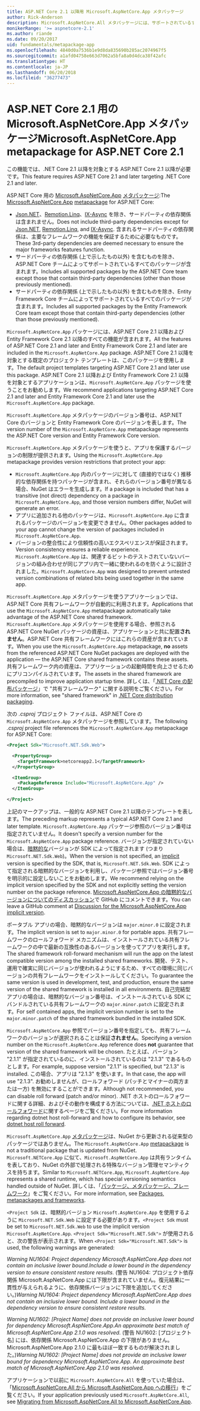```yaml
---
title: ASP.NET Core 2.1 以降用 Microsoft.AspNetCore.App メタパッケージ
author: Rick-Anderson
description: Microsoft.AspNetCore.All メタパッケージには、サポートされているすべての ASP.NET Core および Entity Framework Core パッケージが含まれています。
monikerRange: '>= aspnetcore-2.1'
ms.author: riande
ms.date: 09/20/2017
uid: fundamentals/metapackage-app
ms.openlocfilehash: 4840d0a7536b1e9d8da835690b285ac2074967f5
ms.sourcegitcommit: a1afd04758e663d7062a5bfa8a0d4dca38f42afc
ms.translationtype: HT
ms.contentlocale: ja-JP
ms.lasthandoff: 06/20/2018
ms.locfileid: "36277473"
---
```

# <a name="microsoftaspnetcoreapp-metapackage-for-aspnet-core-21"></a><span data-ttu-id="c1aa4-103">ASP.NET Core 2.1 用の Microsoft.AspNetCore.App メタパッケージ</span><span class="sxs-lookup"><span data-stu-id="c1aa4-103">Microsoft.AspNetCore.App metapackage for ASP.NET Core 2.1</span></span>

<span data-ttu-id="c1aa4-104">この機能では、.NET Core 2.1 以降を対象とする ASP.NET Core 2.1 以降が必要です。</span><span class="sxs-lookup"><span data-stu-id="c1aa4-104">This feature requires ASP.NET Core 2.1 and later targeting .NET Core 2.1 and later.</span></span>

<span data-ttu-id="c1aa4-105">ASP.NET Core 用の [Microsoft.AspNetCore.App](https://www.nuget.org/packages/Microsoft.AspNetCore.App) [メタパッケージ](/dotnet/core/packages#metapackages):</span><span class="sxs-lookup"><span data-stu-id="c1aa4-105">The [Microsoft.AspNetCore.App](https://www.nuget.org/packages/Microsoft.AspNetCore.App) [metapackage](/dotnet/core/packages#metapackages) for ASP.NET Core:</span></span>

* <span data-ttu-id="c1aa4-106">[Json.NET](https://www.nuget.org/packages/Newtonsoft.Json/)、[Remotion.Linq](https://www.nuget.org/packages/Remotion.Linq/)、[IX-Async](https://www.nuget.org/packages/System.Interactive.Async/) を除き、サードパーティの依存関係は含まれません。</span><span class="sxs-lookup"><span data-stu-id="c1aa4-106">Does not include third-party dependencies except for [Json.NET](https://www.nuget.org/packages/Newtonsoft.Json/), [Remotion.Linq](https://www.nuget.org/packages/Remotion.Linq/), and [IX-Async](https://www.nuget.org/packages/System.Interactive.Async/).</span></span> <span data-ttu-id="c1aa4-107">含まれるサードパーティの依存関係は、主要なフレームワークの機能を保証するために必要なものです。</span><span class="sxs-lookup"><span data-stu-id="c1aa4-107">These 3rd-party dependencies are deemed necessary to ensure the major frameworks features function.</span></span>
* <span data-ttu-id="c1aa4-108">サードパーティの依存関係 (上で示したもの以外) を含むものを除き、ASP.NET Core チームによってサポートされているすべてのパッケージが含まれます。</span><span class="sxs-lookup"><span data-stu-id="c1aa4-108">Includes all supported packages by the ASP.NET Core team except those that contain third-party dependencies (other than those previously mentioned).</span></span>
* <span data-ttu-id="c1aa4-109">サードパーティの依存関係 (上で示したもの以外) を含むものを除き、Entity Framework Core チームによってサポートされているすべてのパッケージが含まれます。</span><span class="sxs-lookup"><span data-stu-id="c1aa4-109">Includes all supported packages by the Entity Framework Core team except those that contain third-party dependencies (other than those previously mentioned).</span></span>

<span data-ttu-id="c1aa4-110">`Microsoft.AspNetCore.App` パッケージには、ASP.NET Core 2.1 以降および Entity Framework Core 2.1 以降のすべての機能が含まれます。</span><span class="sxs-lookup"><span data-stu-id="c1aa4-110">All the features of ASP.NET Core 2.1 and later and Entity Framework Core 2.1 and later are included in the `Microsoft.AspNetCore.App` package.</span></span> <span data-ttu-id="c1aa4-111">ASP.NET Core 2.1 以降を対象とする既定のプロジェクト テンプレートは、このパッケージを使用します。</span><span class="sxs-lookup"><span data-stu-id="c1aa4-111">The default project templates targeting ASP.NET Core 2.1 and later use this package.</span></span> <span data-ttu-id="c1aa4-112">ASP.NET Core 2.1 以降および Entity Framework Core 2.1 以降を対象とするアプリケーションは、`Microsoft.AspNetCore.App` パッケージを使うことをお勧めします。</span><span class="sxs-lookup"><span data-stu-id="c1aa4-112">We recommend applications targeting ASP.NET Core 2.1 and later and Entity Framework Core 2.1 and later use the `Microsoft.AspNetCore.App` package.</span></span>

<span data-ttu-id="c1aa4-113">`Microsoft.AspNetCore.App` メタパッケージのバージョン番号は、ASP.NET Core のバージョンと Entity Framework Core のバージョンを表します。</span><span class="sxs-lookup"><span data-stu-id="c1aa4-113">The version number of the `Microsoft.AspNetCore.App` metapackage represents the ASP.NET Core version and Entity Framework Core version.</span></span>

<span data-ttu-id="c1aa4-114">`Microsoft.AspNetCore.App` メタパッケージを使うと、アプリを保護するバージョンの制限が提供されます。</span><span class="sxs-lookup"><span data-stu-id="c1aa4-114">Using the `Microsoft.AspNetCore.App` metapackage provides version restrictions that protect your app:</span></span>

* <span data-ttu-id="c1aa4-115">`Microsoft.AspNetCore.App` 内のパッケージに対して (直接的ではなく) 推移的な依存関係を持つパッケージが含まれ、それらのバージョン番号が異なる場合、NuGet はエラーを生成します。</span><span class="sxs-lookup"><span data-stu-id="c1aa4-115">If a package is included that has a transitive (not direct) dependency on a package in `Microsoft.AspNetCore.App`, and those version numbers differ, NuGet will generate an error.</span></span>
* <span data-ttu-id="c1aa4-116">アプリに追加される他のパッケージは、`Microsoft.AspNetCore.App` に含まれるパッケージのバージョンを変更できません。</span><span class="sxs-lookup"><span data-stu-id="c1aa4-116">Other packages added to your app cannot change the version of packages included in `Microsoft.AspNetCore.App`.</span></span>
* <span data-ttu-id="c1aa4-117">バージョンの整合性により信頼性の高いエクスペリエンスが保証されます。</span><span class="sxs-lookup"><span data-stu-id="c1aa4-117">Version consistency ensures a reliable experience.</span></span> <span data-ttu-id="c1aa4-118">`Microsoft.AspNetCore.App` は、関連するビットのテストされていないバージョンの組み合わせが同じアプリ内で一緒に使われるのを防ぐように設計されました。</span><span class="sxs-lookup"><span data-stu-id="c1aa4-118">`Microsoft.AspNetCore.App` was designed to prevent untested version combinations of related bits being used together in the same app.</span></span>

<span data-ttu-id="c1aa4-119">`Microsoft.AspNetCore.App` メタパッケージを使うアプリケーションでは、ASP.NET Core 共有フレームワークが自動的に利用されます。</span><span class="sxs-lookup"><span data-stu-id="c1aa4-119">Applications that use the `Microsoft.AspNetCore.App` metapackage automatically take advantage of the ASP.NET Core shared framework.</span></span> <span data-ttu-id="c1aa4-120">`Microsoft.AspNetCore.App` メタパッケージを使用する場合、参照される ASP.NET Core NuGet パッケージの資産は、アプリケーションと共に配置**されません**。ASP.NET Core 共有フレームワークにはこれらの資産が含まれています。</span><span class="sxs-lookup"><span data-stu-id="c1aa4-120">When you use the `Microsoft.AspNetCore.App` metapackage, **no** assets from the referenced ASP.NET Core NuGet packages are deployed with the application &mdash; the ASP.NET Core shared framework contains these assets.</span></span> <span data-ttu-id="c1aa4-121">共有フレームワーク内の資産は、アプリケーションの起動時間を向上させるためにプリコンパイルされています。</span><span class="sxs-lookup"><span data-stu-id="c1aa4-121">The assets in the shared framework are precompiled to improve application startup time.</span></span> <span data-ttu-id="c1aa4-122">詳しくは、「[.NET Core の配布パッケージ](/dotnet/core/build/distribution-packaging)」で "共有フレームワーク" に関する説明をご覧ください。</span><span class="sxs-lookup"><span data-stu-id="c1aa4-122">For more information, see "shared framework" in [.NET Core distribution packaging](/dotnet/core/build/distribution-packaging).</span></span>

<span data-ttu-id="c1aa4-123">次の *.csproj* プロジェクト ファイルは、ASP.NET Core の `Microsoft.AspNetCore.App` メタパッケージを参照しています。</span><span class="sxs-lookup"><span data-stu-id="c1aa4-123">The following *.csproj* project file references the `Microsoft.AspNetCore.App` metapackage for ASP.NET Core:</span></span>

```xml
<Project Sdk="Microsoft.NET.Sdk.Web">

  <PropertyGroup>
    <TargetFramework>netcoreapp2.1</TargetFramework>
  </PropertyGroup>

  <ItemGroup>
    <PackageReference Include="Microsoft.AspNetCore.App" />
  </ItemGroup>

</Project>

```

<span data-ttu-id="c1aa4-124">上記のマークアップは、一般的な ASP.NET Core 2.1 以降のテンプレートを表します。</span><span class="sxs-lookup"><span data-stu-id="c1aa4-124">The preceding markup represents a typical ASP.NET Core 2.1 and later template.</span></span> <span data-ttu-id="c1aa4-125">`Microsoft.AspNetCore.App` パッケージ参照のバージョン番号は指定されていません。</span><span class="sxs-lookup"><span data-stu-id="c1aa4-125">It doesn't specify a version number for the `Microsoft.AspNetCore.App` package reference.</span></span> <span data-ttu-id="c1aa4-126">バージョンが指定されていない場合は、[暗黙的な](https://github.com/dotnet/core/blob/master/release-notes/1.0/sdk/1.0-rc3-implicit-package-refs.md)バージョンが SDK によって指定されます (つまり `Microsoft.NET.Sdk.Web`)。</span><span class="sxs-lookup"><span data-stu-id="c1aa4-126">When the version is not specified, an [implicit](https://github.com/dotnet/core/blob/master/release-notes/1.0/sdk/1.0-rc3-implicit-package-refs.md) version is specified by the SDK, that is, `Microsoft.NET.Sdk.Web`.</span></span> <span data-ttu-id="c1aa4-127">SDK によって指定される暗黙的なバージョンを利用し、パッケージ参照ではバージョン番号を明示的に設定しないことをお勧めします。</span><span class="sxs-lookup"><span data-stu-id="c1aa4-127">We recommend relying on the implicit version specified by the SDK and not explicitly setting the version number on the package reference.</span></span> <span data-ttu-id="c1aa4-128">[Microsoft.AspNetCore.App の暗黙的なバージョンについてのディスカッション](https://github.com/aspnet/Docs/issues/6430)で GitHub にコメントできます。</span><span class="sxs-lookup"><span data-stu-id="c1aa4-128">You can leave a GitHub comment at [Discussion for the Microsoft.AspNetCore.App implicit version](https://github.com/aspnet/Docs/issues/6430).</span></span>

<span data-ttu-id="c1aa4-129">ポータブル アプリの場合、暗黙的なバージョンは `major.minor.0` に設定されます。</span><span class="sxs-lookup"><span data-stu-id="c1aa4-129">The implicit version is set to `major.minor.0` for portable apps.</span></span> <span data-ttu-id="c1aa4-130">共有フレームワークのロールフォワード メカニズムは、インストールされている共有フレームワークの中で最新の互換性のあるバージョンを使ってアプリを実行します。</span><span class="sxs-lookup"><span data-stu-id="c1aa4-130">The shared framework roll-forward mechanism will run the app on the latest compatible version among the installed shared frameworks.</span></span> <span data-ttu-id="c1aa4-131">開発、テスト、運用で確実に同じバージョンが使われるようにするため、すべての環境に同じバージョンの共有フレームワークをインストールしてください。</span><span class="sxs-lookup"><span data-stu-id="c1aa4-131">To guarantee the same version is used in development, test, and production, ensure the same version of the shared framework is installed in all environments.</span></span> <span data-ttu-id="c1aa4-132">自己完結型アプリの場合は、暗黙的なバージョン番号は、インストールされている SDK にバンドルされている共有フレームワークの `major.minor.patch` に設定されます。</span><span class="sxs-lookup"><span data-stu-id="c1aa4-132">For self contained apps, the implicit version number is set to the `major.minor.patch` of the shared framework bundled in the installed SDK.</span></span>

<span data-ttu-id="c1aa4-133">`Microsoft.AspNetCore.App` 参照でバージョン番号を指定しても、共有フレームワークのバージョンが選択されることは保証**されません**。</span><span class="sxs-lookup"><span data-stu-id="c1aa4-133">Specifying a version number on the `Microsoft.AspNetCore.App` reference does **not** guarantee that version of the shared framework will be chosen.</span></span> <span data-ttu-id="c1aa4-134">たとえば、バージョン "2.1.1" が指定されているのに、インストールされているのは "2.1.3" であるものとします。</span><span class="sxs-lookup"><span data-stu-id="c1aa4-134">For example, suppose version "2.1.1" is specified, but "2.1.3" is installed.</span></span> <span data-ttu-id="c1aa4-135">この場合、アプリは "2.1.3" を使います。</span><span class="sxs-lookup"><span data-stu-id="c1aa4-135">In that case, the app will use "2.1.3".</span></span> <span data-ttu-id="c1aa4-136">お勧めしませんが、ロールフォワード (パッチとマイナーの両方または一方) を無効にすることができます。</span><span class="sxs-lookup"><span data-stu-id="c1aa4-136">Although not recommended, you can disable roll forward (patch and/or minor).</span></span> <span data-ttu-id="c1aa4-137">.NET ホストのロールフォワードに関する詳細、およびその動作を構成する方法については、[.NET ホストのロールフォワード](https://github.com/dotnet/core-setup/blob/master/Documentation/design-docs/roll-forward-on-no-candidate-fx.md)に関するページをご覧ください。</span><span class="sxs-lookup"><span data-stu-id="c1aa4-137">For more information regarding dotnet host roll-forward and how to configure its behavior, see [dotnet host roll forward](https://github.com/dotnet/core-setup/blob/master/Documentation/design-docs/roll-forward-on-no-candidate-fx.md).</span></span>

<span data-ttu-id="c1aa4-138">`Microsoft.AspNetCore.App` [メタパッケージ](/dotnet/core/packages#metapackages)は、NuGet から更新される従来型のパッケージではありません。</span><span class="sxs-lookup"><span data-stu-id="c1aa4-138">The `Microsoft.AspNetCore.App` [metapackage](/dotnet/core/packages#metapackages) is not a traditional package that is updated from NuGet.</span></span> <span data-ttu-id="c1aa4-139">`Microsoft.NETCore.App` に似て、`Microsoft.AspNetCore.App` は共有ランタイムを表しており、NuGet の外部で処理される特殊なバージョン管理セマンティクスを持ちます。</span><span class="sxs-lookup"><span data-stu-id="c1aa4-139">Similar to `Microsoft.NETCore.App`, `Microsoft.AspNetCore.App` represents a shared runtime, which has special versioning semantics handled outside of NuGet.</span></span> <span data-ttu-id="c1aa4-140">詳しくは、「[パッケージ、メタパッケージ、フレームワーク](/dotnet/core/packages)」をご覧ください。</span><span class="sxs-lookup"><span data-stu-id="c1aa4-140">For more information, see [Packages, metapackages and frameworks](/dotnet/core/packages).</span></span>

<span data-ttu-id="c1aa4-141">`<Project Sdk` は、暗黙的バージョン `Microsoft.AspNetCore.App` を使用するように `Microsoft.NET.Sdk.Web` に設定する必要があります。</span><span class="sxs-lookup"><span data-stu-id="c1aa4-141">`<Project Sdk` must be set to `Microsoft.NET.Sdk.Web` to use the implicit version `Microsoft.AspNetCore.App`.</span></span>  <span data-ttu-id="c1aa4-142">`<Project Sdk="Microsoft.NET.Sdk">` が使用されると、次の警告が表示されます。</span><span class="sxs-lookup"><span data-stu-id="c1aa4-142">When `<Project Sdk="Microsoft.NET.Sdk">` is used, the following warnings are generated:</span></span>

<span data-ttu-id="c1aa4-143">*Warning NU1604: Project dependency Microsoft.AspNetCore.App does not contain an inclusive lower bound.Include a lower bound in the dependency version to ensure consistent restore results.* (警告 NU1604: プロジェクト依存関係 Microsoft.AspNetCore.App には下限が含まれていません。復元結果に一貫性が与えられるように、依存関係バージョンに下限を追加してください。)</span><span class="sxs-lookup"><span data-stu-id="c1aa4-143">*Warning NU1604: Project dependency Microsoft.AspNetCore.App does not contain an inclusive lower bound. Include a lower bound in the dependency version to ensure consistent restore results.*</span></span>

<span data-ttu-id="c1aa4-144">*Warning NU1602: [Project Name] does not provide an inclusive lower bound for dependency Microsoft.AspNetCore.App.An approximate best match of Microsoft.AspNetCore.App 2.1.0 was resolved.* (警告 NU1602: [プロジェクト名] には、依存関係 Microsoft.AspNetCore.App の下限がありません。Microsoft.AspNetCore.App 2.1.0 に最もほぼ一致するものが解決されました。)</span><span class="sxs-lookup"><span data-stu-id="c1aa4-144">*Warning NU1602: [Project Name] does not provide an inclusive lower bound for dependency Microsoft.AspNetCore.App. An approximate best match of Microsoft.AspNetCore.App 2.1.0 was resolved.*</span></span>

<span data-ttu-id="c1aa4-145">アプリケーションで以前に `Microsoft.AspNetCore.All` を使っていた場合は、「[Microsoft.AspNetCore.All から Microsoft.AspNetCore.App への移行](xref:fundamentals/metapackage#migrate)」をご覧ください。</span><span class="sxs-lookup"><span data-stu-id="c1aa4-145">If your application previously used `Microsoft.AspNetCore.All`, see [Migrating from Microsoft.AspNetCore.All to Microsoft.AspNetCore.App](xref:fundamentals/metapackage#migrate).</span></span>
